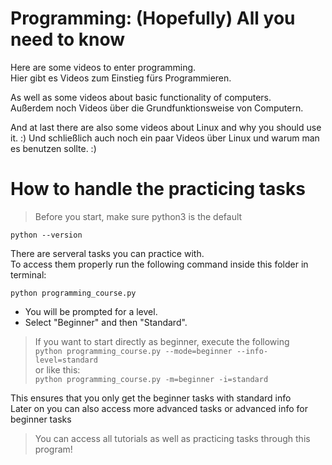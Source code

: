 # Programming: (Hopefully) All you need to know

Here are some videos to enter programming.  
Hier gibt es Videos zum Einstieg fürs Programmieren.  

As well as some videos about basic functionality of computers.  
Außerdem noch Videos über die Grundfunktionsweise von Computern.  

And at last there are also some videos about Linux and why you should use it. :)
Und schließlich auch noch ein paar Videos über Linux und warum man es benutzen sollte. :)  

# How to handle the practicing tasks

> Before you start, make sure python3 is the default

`python --version`

  
There are serveral tasks you can practice with.  
To access them properly run the following command inside this folder in terminal:

`python programming_course.py`

* You will be prompted for a level.  
* Select "Beginner" and then "Standard".

> If you want to start directly as beginner, execute the following  
> `python programming_course.py --mode=beginner --info-level=standard`  
> or like this:  
> `python programming_course.py -m=beginner -i=standard`  

This ensures that you only get the beginner tasks with standard info  
Later on you can also access more advanced tasks or advanced info for beginner tasks  

> You can access all tutorials as well as practicing tasks through this program!  


